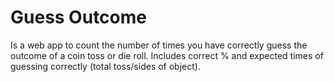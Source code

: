 # Guess Outcome
Is a web app to count the number of times you have correctly guess the outcome of a coin toss or die roll.
Includes correct % and expected times of guessing correctly (total toss/sides of object).